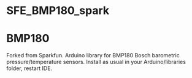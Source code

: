 # SFE_BMP180_spark
BMP180
======
Forked from Sparkfun.
Arduino library for BMP180 Bosch barometric pressure/temperature sensors.
Install as usual in your Arduino/libraries folder, restart IDE.
